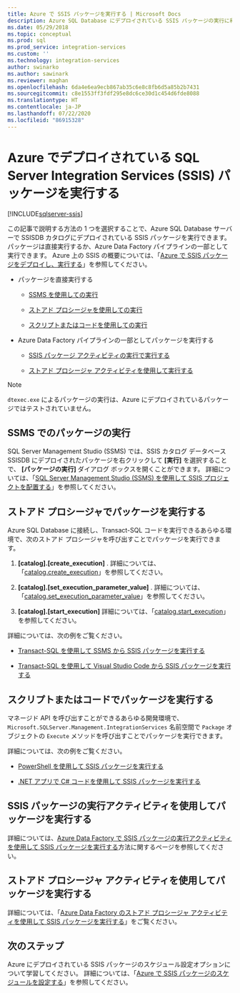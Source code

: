 ```yaml
---
title: Azure で SSIS パッケージを実行する | Microsoft Docs
description: Azure SQL Database にデプロイされている SSIS パッケージの実行に利用できる方法の概要について示します。
ms.date: 05/29/2018
ms.topic: conceptual
ms.prod: sql
ms.prod_service: integration-services
ms.custom: ''
ms.technology: integration-services
author: swinarko
ms.author: sawinark
ms.reviewer: maghan
ms.openlocfilehash: 6da4e6ea9ecb867ab35c6e8c8fb6d5a85b2b7431
ms.sourcegitcommit: c8e1553ff3fdf295e8dc6ce30d1c454d6fde8088
ms.translationtype: HT
ms.contentlocale: ja-JP
ms.lasthandoff: 07/22/2020
ms.locfileid: "86915328"
---
```

# <a name="run-sql-server-integration-services-ssis-packages-deployed-in-azure"></a>Azure でデプロイされている SQL Server Integration Services (SSIS) パッケージを実行する

[!INCLUDE[sqlserver-ssis](../../includes/applies-to-version/sqlserver-ssis.md)]



この記事で説明する方法の 1 つを選択することで、Azure SQL Database サーバーで SSISDB カタログにデプロイされている SSIS パッケージを実行できます。 パッケージは直接実行するか、Azure Data Factory パイプラインの一部として実行できます。 Azure 上の SSIS の概要については、「[Azure で SSIS パッケージをデプロイし、実行する](ssis-azure-lift-shift-ssis-packages-overview.md)」を参照してください。

- パッケージを直接実行する

  - [SSMS を使用しての実行](#ssms)

  - [ストアド プロシージャを使用しての実行](#sproc)

  - [スクリプトまたはコードを使用しての実行](#script)

- Azure Data Factory パイプラインの一部としてパッケージを実行する

  - [SSIS パッケージ アクティビティの実行で実行する](#exec_activity)

  - [ストアド プロシージャ アクティビティを使用して実行する](#sproc_activity)

> [!NOTE]
> `dtexec.exe` によるパッケージの実行は、Azure にデプロイされているパッケージではテストされていません。

## <a name="run-a-package-with-ssms"></a><a name="ssms"></a> SSMS でのパッケージの実行

SQL Server Management Studio (SSMS) では、SSIS カタログ データベース SSISDB にデプロイされたパッケージを右クリックして **[実行]** を選択することで、 **[パッケージの実行]** ダイアログ ボックスを開くことができます。 詳細については、「[SQL Server Management Studio (SSMS) を使用して SSIS プロジェクトを配置する](../ssis-quickstart-run-ssms.md)」を参照してください。

## <a name="run-a-package-with-stored-procedures"></a><a name="sproc"></a> ストアド プロシージャでパッケージを実行する

Azure SQL Database に接続し、Transact-SQL コードを実行できるあらゆる環境で、次のストアド プロシージャを呼び出すことでパッケージを実行できます。

1. **[catalog].[create_execution]** . 詳細については、「[catalog.create_execution](../system-stored-procedures/catalog-create-execution-ssisdb-database.md)」を参照してください。

2. **[catalog].[set_execution_parameter_value]** . 詳細については、「[catalog.set_execution_parameter_value](../system-stored-procedures/catalog-set-execution-parameter-value-ssisdb-database.md)」を参照してください。

3. **[catalog].[start_execution]** 詳細については、「[catalog.start_execution](../system-stored-procedures/catalog-start-execution-ssisdb-database.md)」を参照してください。

詳細については、次の例をご覧ください。

- [Transact-SQL を使用して SSMS から SSIS パッケージを実行する](../ssis-quickstart-run-tsql-ssms.md)

- [Transact-SQL を使用して Visual Studio Code から SSIS パッケージを実行する](../ssis-quickstart-run-tsql-vscode.md)

## <a name="run-a-package-with-script-or-code"></a><a name="script"></a> スクリプトまたはコードでパッケージを実行する

マネージド API を呼び出すことができるあらゆる開発環境で、`Microsoft.SQLServer.Management.IntegrationServices` 名前空間で `Package` オブジェクトの `Execute` メソッドを呼び出すことでパッケージを実行できます。

詳細については、次の例をご覧ください。

- [PowerShell を使用して SSIS パッケージを実行する](../ssis-quickstart-run-powershell.md)

- [.NET アプリで C# コードを使用して SSIS パッケージを実行する](../ssis-quickstart-run-dotnet.md)

## <a name="run-a-package-with-the-execute-ssis-package-activity"></a><a name="exec_activity"></a> SSIS パッケージの実行アクティビティを使用してパッケージを実行する

詳細については、[Azure Data Factory で SSIS パッケージの実行アクティビティを使用して SSIS パッケージを実行する](https://docs.microsoft.com/azure/data-factory/how-to-invoke-ssis-package-ssis-activity)方法に関するページを参照してください。

## <a name="run-a-package-with-the-stored-procedure-activity"></a><a name="sproc_activity"></a> ストアド プロシージャ アクティビティを使用してパッケージを実行する

詳細については、「[Azure Data Factory のストアド プロシージャ アクティビティを使用して SSIS パッケージを実行する](https://docs.microsoft.com/azure/data-factory/how-to-invoke-ssis-package-stored-procedure-activity)」をご覧ください。

## <a name="next-steps"></a>次のステップ

Azure にデプロイされている SSIS パッケージのスケジュール設定オプションについて学習してください。 詳細については、「[Azure で SSIS パッケージのスケジュールを設定する](ssis-azure-schedule-packages.md)」を参照してください。
